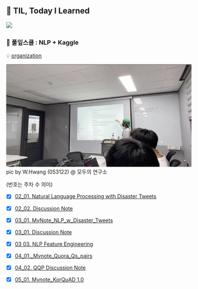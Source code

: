 ## :black_heart: TIL, Today I Learned

<img src="/image/모두의연구소_01.png" width="400">



### 🌱 풀잎스쿨 : NLP + Kaggle
💡 [organization](https://github.com/MLFS19-NLP)


<img src="/image/NLP_presentation.jpg" width="500">
pic by W.Hwang (053122) @ 모두의 연구소

(번호는 주차 수 의미)

- [x] [02_01. Natural Language Processing with Disaster Tweets](https://github.com/soyounson/TIL-NLP/blob/main/02_NLP_w_Disaster_Tweets.md)
- [x] [02_02. Discussion Note](https://github.com/soyounson/TIL-NLP/blob/main/02_Discussion_note.md) 
- [x] [03_01. MyNote_NLP_w_Disaster_Tweets](https://github.com/soyounson/TIL-NLP/blob/main/03_01_MyNote_NLP_w_Disaster_Tweets.md)
- [x] [03_01. Discussion Note](https://github.com/soyounson/TIL-NLP/blob/main/03_02_Discussion_note.md)
- [x] [03 03. NLP Feature Engineering](https://github.com/soyounson/TIL-NLP/blob/main/03_03_NLP_Feature_Engineering.md) 
- [x] [04_01._Mynote_Quora_Qs_pairs](https://github.com/soyounson/TIL-NLP/blob/main/04_01_Mynote_Quora_Qs_pairs.md)
- [x] [04_02. QQP Discussion Note](https://github.com/soyounson/TIL-NLP/blob/main/04_02_Discussion_note.md)
- [x] [05_01. Mynote_KorQuAD 1.0](https://github.com/soyounson/KorQuAD_1_0)




